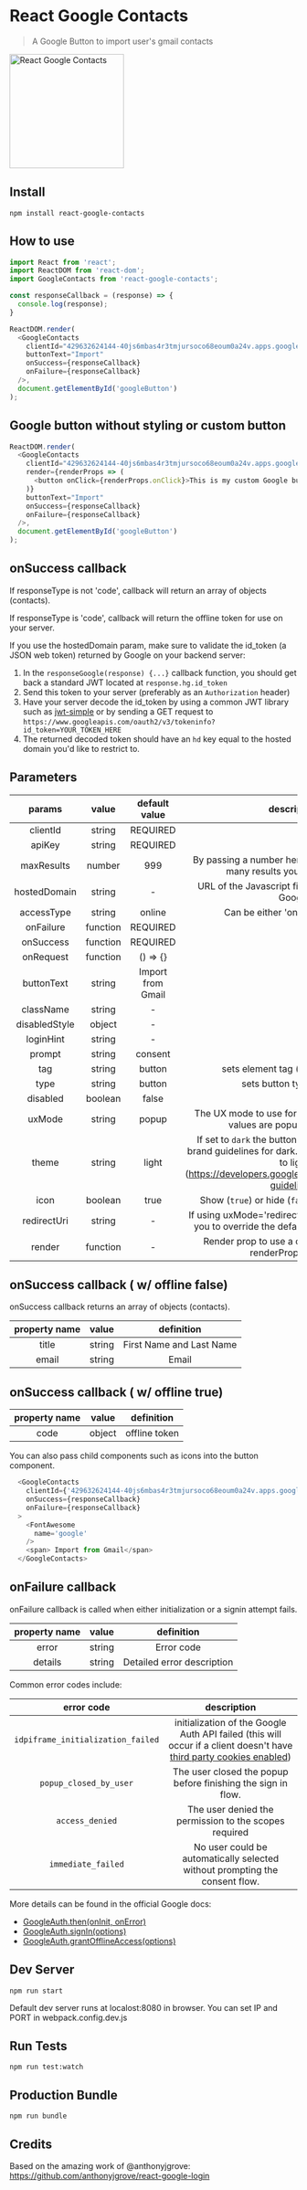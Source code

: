 # React Google Contacts

> A Google Button to import user's gmail contacts

<img src="https://github.com/kwent/react-google-contacts/raw/master/doc/screenshot.png?raw=true" alt="React Google Contacts" style="max-width:100%;" height="200px">

## Install
```
npm install react-google-contacts
```

## How to use
```js
import React from 'react';
import ReactDOM from 'react-dom';
import GoogleContacts from 'react-google-contacts';

const responseCallback = (response) => {
  console.log(response);
}

ReactDOM.render(
  <GoogleContacts
    clientId="429632624144-40js6mbas4r3tmjursoco68eoum0a24v.apps.googleusercontent.com"
    buttonText="Import"
    onSuccess={responseCallback}
    onFailure={responseCallback}
  />,
  document.getElementById('googleButton')
);
```

## Google button without styling or custom button
```js
ReactDOM.render(
  <GoogleContacts
    clientId="429632624144-40js6mbas4r3tmjursoco68eoum0a24v.apps.googleusercontent.com"
    render={renderProps => (
      <button onClick={renderProps.onClick}>This is my custom Google button</button>
    )}
    buttonText="Import"
    onSuccess={responseCallback}
    onFailure={responseCallback}
  />,
  document.getElementById('googleButton')
);
```

## onSuccess callback

If responseType is not 'code', callback will return an array of objects (contacts).

If responseType is 'code', callback will return the offline token for use on your server.

If you use the hostedDomain param, make sure to validate the id_token (a JSON web token) returned by Google on your backend server:
 1. In the `responseGoogle(response) {...}` callback function, you should get back a standard JWT located at `response.hg.id_token`
 2. Send this token to your server (preferably as an `Authorization` header)
 3. Have your server decode the id_token by using a common JWT library such as [jwt-simple](https://github.com/hokaccha/node-jwt-simple) or by sending a GET request to `https://www.googleapis.com/oauth2/v3/tokeninfo?id_token=YOUR_TOKEN_HERE`
 4. The returned decoded token should have an `hd` key equal to the hosted domain you'd like to restrict to.


## Parameters

|    params    |   value  |             default value            |   description    |
|:------------:|:--------:|:------------------------------------:|:----------------:|
|    clientId  |  string  |               REQUIRED               |                  |
|    apiKey    |  string  |               REQUIRED               |                  |
|  maxResults  |  number  |                  999                 |   By passing a number here you can restrict how many results you want to return   |
| hostedDomain |  string  |                   -                  | URL of the Javascript file normally hosted by Google |
|  accessType  |  string  |                 online               | Can be either 'online' or 'offline'. |
|   onFailure  | function |               REQUIRED               |                  |
|   onSuccess  | function |               REQUIRED               |                  |
|   onRequest  | function |                () => {}              |                  |
|   buttonText |  string  |             Import from Gmail        |                  |
|   className  |  string  |                   -                  |                  |
| disabledStyle|  object  |                   -                  |                  |
|   loginHint  |  string  |                   -                  |                  |
|    prompt    |  string  |               consent                |                  |
|     tag      |  string  |                button                |  sets element tag (div, a, span, etc     |
|     type     |  string  |               button                 |sets button type (submit || button)     |
|  disabled    | boolean  |               false                  |                  |
|   uxMode     |  string  |               popup                  | The UX mode to use for the sign-in flow. Valid values are popup and redirect. |
|    theme     | string   |               light                  | If set to `dark` the button will follow the Google brand guidelines for dark. Otherwise it will default to light (https://developers.google.com/identity/branding-guidelines) |
|    icon      | boolean  |               true                   | Show (`true`) or hide (`false`) the Google Icon |
| redirectUri  |  string  |                 -                    | If using uxMode='redirect', this parameter allows you to override the default redirect_uri that will
|   render     | function |                 -                    | Render prop to use a custom element, use renderProps.onClick |

## onSuccess callback ( w/ offline false)

  onSuccess callback returns an array of objects (contacts).

| property name |  value   |             definition               |
|:-------------:|:--------:|:------------------------------------:|
|   title       |  string  |        First Name and Last Name      |
|   email       |  string  |                Email                 |

## onSuccess callback ( w/ offline true)

| property name |  value   |             definition               |
|:-------------:|:--------:|:------------------------------------:|
|    code       |  object  |           offline token              |

You can also pass child components such as icons into the button component.
```js
  <GoogleContacts
    clientId={'429632624144-40js6mbas4r3tmjursoco68eoum0a24v.apps.googleusercontent.com'}
    onSuccess={responseCallback}
    onFailure={responseCallback}
  >
    <FontAwesome
      name='google'
    />
    <span> Import from Gmail</span>
  </GoogleContacts>

```


## onFailure callback

onFailure callback is called when either initialization or a signin attempt fails.

| property name |  value   |             definition               |
|:-------------:|:--------:|:------------------------------------:|
|   error       |  string  |           Error code                 |
|   details     |  string  |      Detailed error description      |



Common error codes include:

| error code | description |
|:----------:|:-----------:|
| `idpiframe_initialization_failed` | initialization of the Google Auth API failed (this will occur if a client doesn't have [third party cookies enabled](https://github.com/google/google-api-javascript-client/issues/260)) |
| `popup_closed_by_user` | The user closed the popup before finishing the sign in flow.|
| `access_denied` | The user denied the permission to the scopes required |
| `immediate_failed` | No user could be automatically selected without prompting the consent flow. |

More details can be found in the official Google docs:
 * [GoogleAuth.then(onInit, onError)](https://developers.google.com/identity/sign-in/web/reference#googleauththenoninit-onerror)
 * [GoogleAuth.signIn(options)](https://developers.google.com/identity/sign-in/web/reference#googleauthsigninoptions)
 * [GoogleAuth.grantOfflineAccess(options)](https://developers.google.com/identity/sign-in/web/reference#googleauthgrantofflineaccessoptions)

## Dev Server
```
npm run start
```
Default dev server runs at localost:8080 in browser.
You can set IP and PORT in webpack.config.dev.js

## Run Tests
```
npm run test:watch
```

## Production Bundle
```
npm run bundle
```

## Credits

Based on the amazing work of @anthonyjgrove: https://github.com/anthonyjgrove/react-google-login
